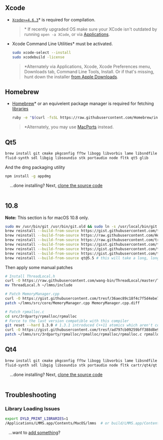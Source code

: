 ## Xcode

* [`Xcode>=4.6.3`](http://stackoverflow.com/a/10335943/3196753)* is required for compilation.
   > \* If recently upgraded OS make sure your XCode isn't outdated by running `open -a XCode`, or via [Applications](https://cloud.githubusercontent.com/assets/6345473/13099744/670d5dfa-d503-11e5-85c3-ad2c99e55c2d.png).

* Xcode Command Line Utilities* must be activated.
   ```bash
   sudo xcode-select --install
   sudo xcodebuild -license
   ```
   > \*Alternately via Applications, Xcode, Xcode Preferences menu, Downloads tab, Command Line Tools, Install.  Or if that's missing, hunt down the installer [from Apple Downloads](https://developer.apple.com/download/more/?=Command%20Line%20Tools%20%28OS%20X%20Mountain%20Lion%29).

## Homebrew
* [Homebrew](https://brew.sh/)* or an equivelent package manager is required for fetching [libraries](Compiling#libraries)
   ```bash
   ruby -e "$(curl -fsSL https://raw.githubusercontent.com/Homebrew/install/master/install)"
   ```
   > \*Alternately, you may use [MacPorts](https://macports.org/) instead.

## Qt5
   ```bash
   brew install git cmake pkgconfig fftw libogg libvorbis lame libsndfile libsamplerate jack \
   fluid-synth sdl libgig libsoundio stk portaudio node fltk qt5 glib
   ```

   And the dmg packaging utility
   ```bash
   npm install -g appdmg
   ```

&nbsp;&nbsp;&nbsp;&nbsp;...done installing?  Next, [clone the source code](Compiling#clone-source-code)
<br><!-- End Section--><br>


## 10.8

**Note:** This section is for macOS 10.8 only. 
   ```bash
   sudo mv /usr/bin/git /usr/bin/git.old && sudo ln -s /usr/local/bin/git /usr/bin/git # TLS1.0 was highest the OS provided, use brew version instead
   brew reinstall --build-from-source https://gist.githubusercontent.com/tresf/efa2cf88156c1f14c1b39c315f1f3ec0/raw/stk.rb
   brew reinstall --build-from-source https://raw.githubusercontent.com/Homebrew/homebrew-core/9e2b257db3d24c9e5bd7ce2248746688f7e3f6e9/Formula/cmake.rb
   brew reinstall --build-from-source https://raw.githubusercontent.com/tresf/homebrew-core/2f6bd4138f9af6b26b5bcb066f944c9491fb106d/Formula/node.rb
   brew reinstall --build-from-source https://gist.githubusercontent.com/tresf/c9260c43270abd4ce66ff40359588435/raw/650aa94f29e698b76991ed4db94cd9f0188cb7ef/fluid-synth.rb --ignore-dependencies --env=std
   brew reinstall --build-from-source https://gist.githubusercontent.com/tresf/43549a998aafef79433d82659abc1922/raw/281b0e295ad29e743bcf3fe2139193976759b809/libgig.rb
   brew reinstall --build-from-source https://gist.githubusercontent.com/tresf/9b87883886f691d0e6711f8c71d362a4/raw/7ac73754fdeab0ab7243b540c2ca66f272043871/stk.rb
   brew reinstall --build-from-source qt@5.5 # this will take a long, long time
   ```

Then apply some manual patches

   ```bash
   # Install ThreadLocal.h
   curl -O https://raw.githubusercontent.com/wang-bin/ThreadLocal/master/ThreadLocal.h
   mv ThreadLocal.h ~/lmms/include

   # Patch MemoryManager.cpp
   curl -O https://gist.githubusercontent.com/tresf/36aec89c18f4c7f5d4ebe7805db70d53/raw/51520dee2134b55692d499e753297a29923f1873/MemoryManager.cpp.diff
   patch ~/lmms/src/core/MemoryManager.cpp MemoryManager.cpp.diff

   # Patch rpmalloc.c
   cd src/3rdparty/rpmalloc/rpmalloc
   # Force to the last version compatible with this compiler
   git reset --hard 1.3.0 # 1.3.1 introduced C++11 atomics which aren't compatible with this version of Clang
   curl -O https://gist.githubusercontent.com/tresf/ad797cb09259bff388d8e9beb939a080/raw/88182a0d174d706c006f6b7417c5e6a1c6882fe9/rpmalloc.c.diff
   patch ~/lmms/src/3rdparty/rpmalloc/rpmalloc/rpmalloc/rpmalloc.c rpmalloc.c.diff
   ```

## Qt4
   ```bash
   brew install git cmake pkgconfig fftw libogg libvorbis lame libsndfile libsamplerate jack \
   fluid-synth sdl libgig libsoundio stk portaudio node fltk cartr/qt4/qt
   ```

&nbsp;&nbsp;&nbsp;&nbsp;...done installing?  Next, [clone the source code](Compiling#clone-source-code)
<br><!-- End Section--><br>

## Troubleshooting

### Library Loading Issues
   ```bash
   export DYLD_PRINT_LIBRARIES=1
   /Applications/LMMS.app/Contents/MacOS/lmms  # or build/LMMS.app/Contents/MacOS/lmms
   ```

&nbsp;&nbsp;&nbsp;...want to [add something](/LMMS/lmms/wiki/Dependencies-MacOS/_edit)?

